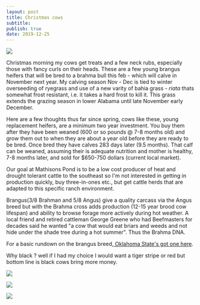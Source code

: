 ```yaml
---
layout: post
title: Christmas cows
subtitle: 
publish: true
date: 2019-12-25  
---
```


	
<img src="https://jonkalev.s3-us-west-2.amazonaws.com/20191217-DSCF2516.jpg">
<p>
Christmas morning my cows get treats and a few neck rubs, especially those with fancy curls on their heads. These are a few young brangus heifers that will be bred to a brahma bull this feb - which will calve in November next year. My calving season Nov - Dec is tied to winter overseeding of ryegrass and use of a new varity of bahia grass - <i>riata</i> thats somewhat frost resistant, i.e. it takes a hard frost to kill it. This grass extends the grazing season in lower Alabama until late November early December.
<p>
Here are a few thoughts thus far since spring, cows like these, young replacement heifers, are a minimum two year investment. You buy them after they have been weaned (600 or so pounds @ 7-8 months old) and grow them out to when they are about a year old before they are ready to be bred. Once bred they have calves 283 days later (9.5 months). That calf can be weaned, assuming their is adequate nutrition and mother is healthy, 7-8 months later, and sold for $650-750 dollars (current local market).<p>
Our goal at Mathisons Pond is to be a low cost producer of heat and drought tolerant cattle to the southeast so I'm not interested in getting in production quickly, buy three-in-ones etc., but get cattle herds that are adapted to this specific ranch environment. 
	<p>Brangus(3/8 Brahman and 5/8 Angus) give a quality carcass via the Angus breed but with the Brahma cross adds production (12-15 year brood cow lifespan) and ability to browse forage more actively during hot weather. 
A local friend and retired cattleman George Greene who had Beefmasters for decades said he wanted "a cow that would eat briars and weeds and not hide under the shade tree during a hot summer". Thus the Brahma DNA.
		<p>
For a basic rundown on the brangus breed,<a href="http://afs.okstate.edu/breeds/cattle/brangus/index.html"> Oklahoma State's got one here</a>.
	
<p>
Why black ? well if I had my choice I would want a tiger stripe or red but bottom line is black cows bring more money.
<p>
<img src="https://jonkalev.s3-us-west-2.amazonaws.com/20191223-DSCF2632.jpg">
<p>


<img src="https://jonkalev.s3-us-west-2.amazonaws.com/20191217-DSCF2533.jpg">

<p>
<img src="https://jonkalev.s3-us-west-2.amazonaws.com/20191223-DSCF2620.jpg">	
